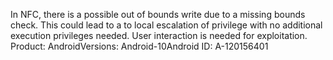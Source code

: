 In NFC, there is a possible out of bounds write due to a missing bounds check. This could lead to a to local escalation of privilege with no additional execution privileges needed. User interaction is needed for exploitation. Product: AndroidVersions: Android-10Android ID: A-120156401